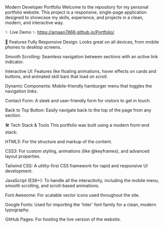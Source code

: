 Modern Developer Portfolio
Welcome to the repository for my personal portfolio website. This project is a responsive, single-page application designed to showcase my skills, experience, and projects in a clean, modern, and interactive way.

✨ Live Demo ✨  https://amaan7866.github.io/Portfolio/

🚀 Features
Fully Responsive Design: Looks great on all devices, from mobile phones to desktop screens.

Smooth Scrolling: Seamless navigation between sections with an active link indicator.

Interactive UI: Features like floating animations, hover effects on cards and buttons, and animated skill bars that load on scroll.

Dynamic Components: Mobile-friendly hamburger menu that toggles the navigation links.

Contact Form: A sleek and user-friendly form for visitors to get in touch.

Back to Top Button: Easily navigate back to the top of the page from any section.

🛠️ Tech Stack & Tools
This portfolio was built using a modern front-end stack:

HTML5: For the structure and markup of the content.

CSS3: For custom styling, animations (like @keyframes), and advanced layout properties.

Tailwind CSS: A utility-first CSS framework for rapid and responsive UI development.

JavaScript (ES6+): To handle all the interactivity, including the mobile menu, smooth scrolling, and scroll-based animations.

Font Awesome: For scalable vector icons used throughout the site.

Google Fonts: Used for importing the 'Inter' font family for a clean, modern typography.

GitHub Pages: For hosting the live version of the website.
